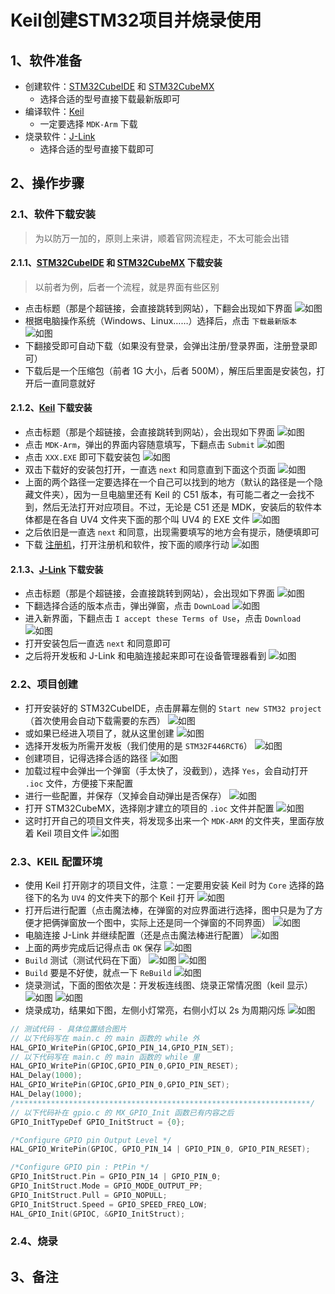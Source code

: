 # Keil创建STM32项目并烧录使用

## 1、软件准备

- 创建软件：[STM32CubeIDE](https://www.st.com.cn/zh/development-tools/stm32cubeide.html#get-software)
  和 [STM32CubeMX](https://www.st.com/content/st_com/en/stm32cubemx.html#)
    - 选择合适的型号直接下载最新版即可
- 编译软件：[Keil](https://www.keil.com/download/product/)
    - 一定要选择 `MDK-Arm` 下载
- 烧录软件：[J-Link](https://www.segger.com/downloads/jlink/)
    - 选择合适的型号直接下载即可

## 2、操作步骤

### 2.1、软件下载安装

> 为以防万一加的，原则上来讲，顺着官网流程走，不太可能会出错

#### 2.1.1、[STM32CubeIDE](https://www.st.com.cn/zh/development-tools/stm32cubeide.html#get-software) 和 [STM32CubeMX](https://www.st.com/content/st_com/en/stm32cubemx.html#) 下载安装

> 以前者为例，后者一个流程，就是界面有些区别

- 点击标题（那是个超链接，会直接跳转到网站），下翻会出现如下界面
  ![如图](../Photos/AboutSTM32/STM32CubeIDEDownLoad.png)
- 根据电脑操作系统（Windows、Linux……）选择后，点击 `下载最新版本`
  ![如图](../Photos/AboutSTM32/STM32CubeIDEAgreement.png)
- 下翻接受即可自动下载（如果没有登录，会弹出注册/登录界面，注册登录即可）
- 下载后是一个压缩包（前者 1G 大小，后者 500M），解压后里面是安装包，打开后一直同意就好

#### 2.1.2、[Keil](https://www.keil.com/download/product/) 下载安装

- 点击标题（那是个超链接，会直接跳转到网站），会出现如下界面
  ![如图](../Photos/AboutSTM32/KeilDownload.png)
- 点击 `MDK-Arm`，弹出的界面内容随意填写，下翻点击 `Submit`
  ![如图](../Photos/AboutSTM32/KeilSubmit.png)
- 点击 `XXX.EXE` 即可下载安装包
  ![如图](../Photos/AboutSTM32/KeilExe.png)
- 双击下载好的安装包打开，一直选 `next` 和同意直到下面这个页面
  ![如图](../Photos/AboutSTM32/KeilPlace.png)
- 上面的两个路径一定要选择在一个自己可以找到的地方（默认的路径是一个隐藏文件夹），因为一旦电脑里还有 Keil 的 C51
  版本，有可能二者之一会找不到，然后无法打开对应项目。不过，无论是 C51 还是 MDK，安装后的软件本体都是在各自 UV4 文件夹下面的那个叫
  UV4 的 EXE 文件
  ![如图](../Photos/AboutSTM32/KeilSelect.png)
- 之后依旧是一直选 `next` 和同意，出现需要填写的地方会有提示，随便填即可
- 下载 [注册机](https://blog.csdn.net/wy1948/article/details/113530260)，打开注册机和软件，按下面的顺序行动
  ![如图](../Photos/AboutSTM32/KeilAct.png)

#### 2.1.3、[J-Link](https://www.segger.com/downloads/jlink/) 下载安装

- 点击标题（那是个超链接，会直接跳转到网站），会出现如下界面
  ![如图](../Photos/AboutSTM32/JlinkDownload.png)
- 下翻选择合适的版本点击，弹出弹窗，点击 `DownLoad`
  ![如图](../Photos/AboutSTM32/JlinkSelect.png)
- 进入新界面，下翻点击 `I accept these Terms of Use`，点击 `Download`
  ![如图](../Photos/AboutSTM32/JlinkAgree.png)
- 打开安装包后一直选 `next` 和同意即可
- 之后将开发板和 J-Link 和电脑连接起来即可在设备管理器看到
  ![如图](../Photos/AboutSTM32/JlinkConnect.png)

### 2.2、项目创建

- 打开安装好的 STM32CubeIDE，点击屏幕左侧的 `Start new STM32 project`（首次使用会自动下载需要的东西）
  ![如图](../Photos/AboutSTM32/STM32Start.png)
- 或如果已经进入项目了，就从这里创建
  ![如图](../Photos/AboutSTM32/STM32CreatProject2.png)
- 选择开发板为所需开发板（我们使用的是 `STM32F446RCT6`）
  ![如图](../Photos/AboutSTM32/SelectBoard.png)
- 创建项目，记得选择合适的路径
  ![如图](../Photos/AboutSTM32/STM32CreatProject.png)
- 加载过程中会弹出一个弹窗（手太快了，没截到），选择 `Yes`，会自动打开 `.ioc` 文件，方便接下来配置
- 进行一些配置，并保存（叉掉会自动弹出是否保存）
  ![如图](../Photos/AboutSTM32/STM32ProjectSet.png)
- 打开 STM32CubeMX，选择刚才建立的项目的 `.ioc` 文件并配置
  ![如图](../Photos/AboutSTM32/STM32ProjectSet2.png)
- 这时打开自己的项目文件夹，将发现多出来一个 `MDK-ARM` 的文件夹，里面存放着 Keil 项目文件
  ![如图](../Photos/AboutSTM32/KEILProjectSuccessfully.png)

### 2.3、KEIL 配置环境

- 使用 Keil 打开刚才的项目文件，注意：一定要用安装 Keil 时为 `Core` 选择的路径下的名为 `UV4` 的文件夹下的那个 Keil 打开
  ![如图](../Photos/AboutSTM32/KeilOpen.png)
- 打开后进行配置（点击魔法棒，在弹窗的对应界面进行选择，图中只是为了方便才把俩弹窗放一个图中，实际上还是同一个弹窗的不同界面）
  ![如图](../Photos/AboutSTM32/ProjectSet1.png)
- 电脑连接 J-Link 并继续配置（还是点击魔法棒进行配置）
  ![如图](../Photos/AboutSTM32/ProjectSet2.png)
- 上面的两步完成后记得点击 `OK` 保存
  ![如图](../Photos/AboutSTM32/ProjectSetSave.png)
- `Build` 测试（测试代码在下面）
  ![如图](../Photos/AboutSTM32/ProjectBuild2.png)
  ![如图](../Photos/AboutSTM32/ProjectBuild.png)
- `Build` 要是不好使，就点一下 `ReBuild`
  ![如图](../Photos/AboutSTM32/ProjectRebuild.png)
- 烧录测试，下面的图依次是：开发板连线图、烧录正常情况图（keil 显示）
  ![如图](../Photos/AboutSTM32/LineConnect.png)
  ![如图](../Photos/AboutSTM32/ProjectLoad.png)
- 烧录成功，结果如下图，左侧小灯常亮，右侧小灯以 2s 为周期闪烁
  ![如图](../Photos/AboutSTM32/ProjectLoadSuccessfully.png)

```C
// 测试代码 - 具体位置结合图片
// 以下代码写在 main.c 的 main 函数的 while 外
HAL_GPIO_WritePin(GPIOC,GPIO_PIN_14,GPIO_PIN_SET);
// 以下代码写在 main.c 的 main 函数的 while 里
HAL_GPIO_WritePin(GPIOC,GPIO_PIN_0,GPIO_PIN_RESET);
HAL_Delay(1000);
HAL_GPIO_WritePin(GPIOC,GPIO_PIN_0,GPIO_PIN_SET);
HAL_Delay(1000);
/******************************************************************/
// 以下代码补在 gpio.c 的 MX_GPIO_Init 函数已有内容之后
GPIO_InitTypeDef GPIO_InitStruct = {0};

/*Configure GPIO pin Output Level */
HAL_GPIO_WritePin(GPIOC, GPIO_PIN_14 | GPIO_PIN_0, GPIO_PIN_RESET);

/*Configure GPIO pin : PtPin */
GPIO_InitStruct.Pin = GPIO_PIN_14 | GPIO_PIN_0;
GPIO_InitStruct.Mode = GPIO_MODE_OUTPUT_PP;
GPIO_InitStruct.Pull = GPIO_NOPULL;
GPIO_InitStruct.Speed = GPIO_SPEED_FREQ_LOW;
HAL_GPIO_Init(GPIOC, &GPIO_InitStruct);
```

### 2.4、烧录

## 3、备注